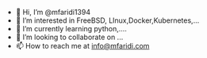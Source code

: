- 👋 Hi, I’m @mfaridi1394
- 👀 I’m interested in FreeBSD, LInux,Docker,Kubernetes,...
- 🌱 I’m currently learning python,....
- 💞️ I’m looking to collaborate on ...
- 📫 How to reach me at info@mfaridi.com

<!---
mfaridi1394/mfaridi1394 is a ✨ special ✨ repository because its `README.md` (this file) appears on your GitHub profile.
You can click the Preview link to take a look at your changes.
--->
